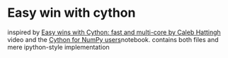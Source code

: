 # Easy win with cython 
inspired by [Easy wins with Cython: fast and multi-core by Caleb Hattingh]("https://www.youtube.com/watch?v=NfnMJMkhDoQ&ab_channel=PyConAU") video and the [Cython for NumPy users]("https://github.com/cython/cython/blob/master/docs/examples/userguide/numpy_tutorial/numpy_and_cython.ipynb")notebook. contains both files and mere ipython-style implementation 

